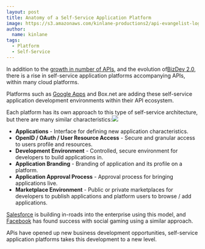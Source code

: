```yaml
---
layout: post
title: Anatomy of a Self-Service Application Platform
image: https://s3.amazonaws.com/kinlane-productions2/api-evangelist-logos/api-evangelist-butterfly-vertical.png
author:
  name: kinlane
tags:
  - Platform
  - Self-Service
---
```

In addition to the [growth in number of APIs](http://apievangelist.com/2011/03/08/programmable-web-3000-apis-and-growing/ "Growth in Number of APIs"), and the evolution of[BizDev 2.0](http://apievangelist.com/2010/10/07/biz-dev-2-0/ "BizDev 2.0"), there is a rise in self-service application platforms accompanying APIs, within many cloud platforms.

Platforms such as [Google Apps](http://apievangelist.com/2011/04/08/google-apps-marketplace/ "Google Apps") and Box.net are adding these self-service application development environments within their API ecosystem.

Each platform has its own approach to this type of self-service architecture, but there are many similar characteristics:![](http://kinlane-productions.s3.amazonaws.com/self-service.jpg)

*   **Applications** - Interface for defining new application characteristics.
*   **OpenID / OAuth / User Resource Access** - Secure and granular access to users profile and resources.
*   **Development Environment** - Controlled, secure environment for developers to build applications in.
*   **Application Branding** - Branding of application and its profile on a platform.
*   **Application Approval Process** - Approval process for bringing applications live.
*   **Marketplace Environment** \- Public or private marketplaces for developers to publish applications and platform users to browse / add applications.

[Salesforce](http://www.salesforce.com "Salesforce") is building in-roads into the enterprise using this model, and [Facebook](http://www.kinlane.com/category/facebook/ "Facebook") has found success with social gaming using a similar approach.

APis have opened up new business development opportunities, self-service application platforms takes this development to a new level.